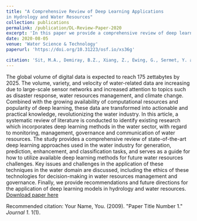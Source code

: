 ```yaml
---
title: "A Comprehensive Review of Deep Learning Applications
in Hydrology and Water Resources"
collection: publications
permalink: /publication/DL-Review-Paper-2020
excerpt: 'In this paper we provide a comprehensive review of deep learning applications in hydrology and water resources from 2018 through April of 2020.'
date: 2020-08-05
venue: 'Water Science & Technology'
paperurl: 'https://doi.org/10.31223/osf.io/xs36g'

citation: 'Sit, M.A., Demiray, B.Z., Xiang, Z., Ewing, G., Sermet, Y. and Demir, I., 2020. &quot;A Comprehensive Review of Deep Learning Applications in Hydrology and Water Resources.&quot; <i>Water Science & Technology</i>. EarthArXiv. August, 5.'
---
```

The global volume of digital data is expected to reach 175 zettabytes by 2025. The volume, variety, and velocity of water-related data are increasing due to large-scale sensor networks and increased attention to topics such as disaster response, water resources management, and climate change. Combined with the growing availability of computational resources and popularity of deep learning, these data are transformed into actionable and practical knowledge, revolutionizing the water industry. In this article, a systematic review of literature is conducted to identify existing research which incorporates deep learning methods in the water sector, with regard to monitoring, management, governance and communication of water resources. The study provides a comprehensive review of state-of-the-art deep learning approaches used in the water industry for generation, prediction, enhancement, and classification tasks, and serves as a guide for how to utilize available deep learning methods for future water resources challenges. Key issues and challenges in the application of these techniques in the water domain are discussed, including the ethics of these technologies for decision-making in water resources management and governance. Finally, we provide recommendations and future directions for the application of deep learning models in hydrology and water resources.
[Download paper here](https://doi.org/10.31223/osf.io/xs36g)

Recommended citation: Your Name, You. (2009). "Paper Title Number 1." <i>Journal 1</i>. 1(1).